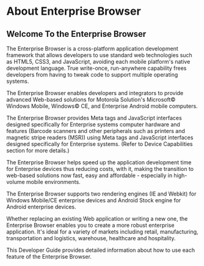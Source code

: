 # About Enterprise Browser
## Welcome To the Enterprise Browser

The Enterprise Browser is a cross-platform application development framework that allows developers to use standard web technologies such as HTML5, CSS3, and JavaScript, avoiding each mobile platform's native development language. True write-once, run-anywhere capability frees developers from having to tweak code to support multiple operating systems.

The Enterprise Browser enables developers and integrators to provide advanced Web-based solutions for Motorola Solution's Microsoft&copy; Windows Mobile, Windows&copy; CE, and Enterprise Android mobile computers. 

The Enterprise Browser provides Meta tags and JavaScript interfaces designed specifically for Enterprise systems  computer hardware and features (Barcode scanners and other peripherals such as printers and magnetic stripe readers (MSR)) using Meta tags and JavaScript interfaces designed specifically for Enterprise systems. (Refer to Device Capabilities section for more details.)

The Enterprise Browser helps speed up the application development time for Enterprise devices thus reducing costs, with it, making the transition to web-based solutions now fast, easy and affordable - especially in high-volume mobile environments.

The Enterprise Browser supports two rendering engines (IE and Webkit) for Windows Mobile/CE enterprise devices and Android Stock engine for Android enterprise devices.

Whether replacing an existing Web application or writing a new one, the Enterprise Browser enables you to create a more robust enterprise application. It's ideal for a variety of markets including retail, manufacturing, transportation and logistics, warehouse, healthcare and hospitality.

This Developer Guide provides detailed information about how to use each feature of the Enterprise Browser.